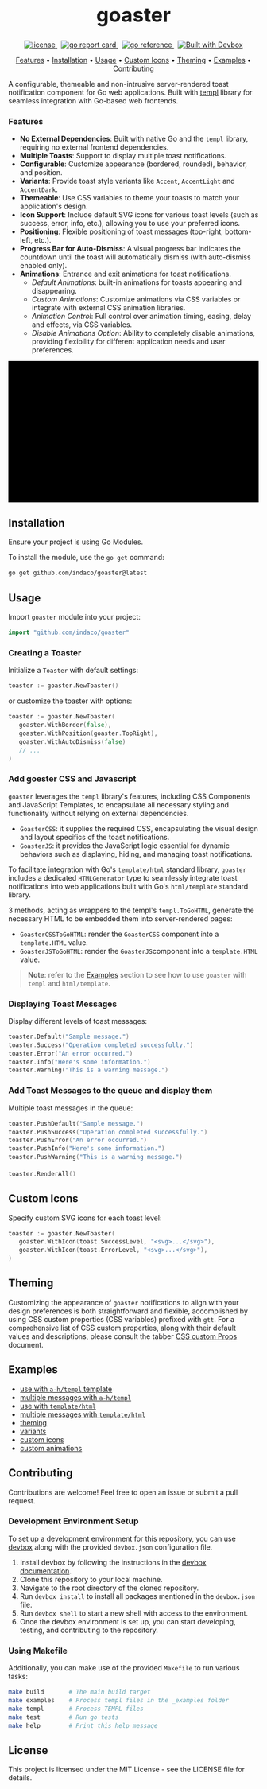 <h1 align="center" style="font-size: 2.5rem;">
  goaster
</h1>
<p align="center">
  <a href="https://github.com/indaco/goaster/blob/main/LICENSE" target="_blank">
    <img src="https://img.shields.io/badge/license-mit-blue?style=flat-square&logo=none" alt="license" />
  </a>
  &nbsp;
  <a href="https://goreportcard.com/report/github.com/indaco/goaster/" target="_blank">
    <img src="https://goreportcard.com/badge/github.com/indaco/goaster" alt="go report card" />
  </a>
  &nbsp;
  <a href="https://pkg.go.dev/github.com/indaco/goaster/" target="_blank">
      <img src="https://pkg.go.dev/badge/github.com/indaco/goaster/.svg" alt="go reference" />
  </a>
  &nbsp;
  <a href="https://www.jetify.com/devbox/docs/contributor-quickstart/">
    <img src="https://www.jetify.com/img/devbox/shield_moon.svg" alt="Built with Devbox" />
  </a>
</p>

<p align="center">
  <a href="#features">Features</a> •
  <a href="#installation">Installation</a> •
  <a href="#usage">Usage</a> •
  <a href="#custom-icons">Custom Icons</a> •
  <a href="#theming">Theming</a> •
  <a href="#examples">Examples</a> •
  <a href="#contributing">Contributing</a>
</p>

A configurable, themeable and non-intrusive server-rendered toast notification component for Go web applications. Built with [templ](https://github.com/a-h/templ) library for seamless integration with Go-based web frontends.

### Features

- **No External Dependencies**: Built with native Go and the `templ` library, requiring no external frontend dependencies.
- **Multiple Toasts**: Support to display multiple toast notifications.
- **Configurable**: Customize appearance (bordered, rounded), behavior, and position.
- **Variants**: Provide toast style variants like `Accent`, `AccentLight` and `AccentDark`.
- **Themeable**: Use CSS variables to theme your toasts to match your application's design.
- **Icon Support**: Include default SVG icons for various toast levels (such as success, error, info, etc.), allowing you to use your preferred icons.
- **Positioning**: Flexible positioning of toast messages (top-right, bottom-left, etc.).
- **Progress Bar for Auto-Dismiss**: A visual progress bar indicates the countdown until the toast will automatically dismiss (with auto-dismiss enabled only).
- **Animations**: Entrance and exit animations for toast notifications.
  - _Default Animations_: built-in animations for toasts appearing and disappearing.
  - _Custom Animations_: Customize animations via CSS variables or integrate with external CSS animation libraries.
  - _Animation Control_: Full control over animation timing, easing, delay and effects, via CSS variables.
  - _Disable Animations Option_: Ability to completely disable animations, providing flexibility for different application needs and user preferences.

<div style="display: flex; justify-content: center;">
   <img src="statics/demo.gif" alt="Image" >
</div>

## Installation

Ensure your project is using Go Modules.

To install the module, use the `go get` command:

```sh
go get github.com/indaco/goaster@latest
```

## Usage

Import `goaster` module into your project:

```go
import "github.com/indaco/goaster"
```

### Creating a Toaster

Initialize a `Toaster` with default settings:

```go
toaster := goaster.NewToaster()
```

or customize the toaster with options:

```go
toaster := goaster.NewToaster(
   goaster.WithBorder(false),
   goaster.WithPosition(goaster.TopRight),
   goaster.WithAutoDismiss(false)
   // ...
)
```

### Add goester CSS and Javascript

`goaster` leverages the `templ` library's features, including CSS Components and JavaScript Templates, to encapsulate all necessary styling and functionality without relying on external dependencies.

- `GoasterCSS`: it supplies the required CSS, encapsulating the visual design and layout specifics of the toast notifications.
- `GoasterJS`: it provides the JavaScript logic essential for dynamic behaviors such as displaying, hiding, and managing toast notifications.

To facilitate integration with Go's `template/html` standard library, `goaster` includes a dedicated `HTMLGenerator` type to seamlessly integrate toast notifications into web applications built with Go's `html/template` standard library.

3 methods, acting as wrappers to the templ's `templ.ToGoHTML`, generate the necessary HTML to be embedded them into server-rendered pages:

- `GoasterCSSToGoHTML`: render the `GoasterCSS` component into a `template.HTML` value.
- `GoasterJSToGoHTML`: render the `GoasterJS`component into a `template.HTML` value.

> **Note**: refer to the [Examples](#examples) section to see how to use `goaster` with `templ` and `html/template`.

### Displaying Toast Messages

Display different levels of toast messages:

```go
toaster.Default("Sample message.")
toaster.Success("Operation completed successfully.")
toaster.Error("An error occurred.")
toaster.Info("Here's some information.")
toaster.Warning("This is a warning message.")
```

### Add Toast Messages to the queue and display them

Multiple toast messages in the queue:

```go
toaster.PushDefault("Sample message.")
toaster.PushSuccess("Operation completed successfully.")
toaster.PushError("An error occurred.")
toaster.PushInfo("Here's some information.")
toaster.PushWarning("This is a warning message.")

toaster.RenderAll()
```

## Custom Icons

Specify custom SVG icons for each toast level:

```go
toaster := goaster.NewToaster(
   goaster.WithIcon(toast.SuccessLevel, "<svg>...</svg>"),
   goaster.WithIcon(toast.ErrorLevel, "<svg>...</svg>"),
)
```

## Theming

Customizing the appearance of `goaster` notifications to align with your design preferences is both straightforward and flexible, accomplished by using CSS custom properties (CSS variables) prefixed with `gtt`. For a comprehensive list of CSS custom properties, along with their default values and descriptions, please consult the tabber [CSS custom Props](./docs/css-props.md) document.

## Examples

- [use with `a-h/templ` template](_examples/a-h-templ-single-toast)
- [multiple messages with `a-h/templ`](_examples/a-h-templ-multiple-toasts)
- [use with `template/html`](_examples/go-html-template-single-toast)
- [multiple messages with `template/html`](_examples/go-html-template-multiple-toasts)
- [theming](_examples/theming)
- [variants](_examples/variants)
- [custom icons](_examples/custom-icons)
- [custom animations](_examples/custom-animations)

## Contributing

Contributions are welcome! Feel free to open an issue or submit a pull request.

### Development Environment Setup

To set up a development environment for this repository, you can use [devbox](https://www.jetify.com/devbox) along with the provided `devbox.json` configuration file.

1. Install devbox by following the instructions in the [devbox documentation](https://www.jetify.com/devbox/docs/installing_devbox/).
2. Clone this repository to your local machine.
3. Navigate to the root directory of the cloned repository.
4. Run `devbox install` to install all packages mentioned in the `devbox.json` file.
5. Run `devbox shell` to start a new shell with access to the environment.
6. Once the devbox environment is set up, you can start developing, testing, and contributing to the repository.

### Using Makefile

Additionally, you can make use of the provided `Makefile` to run various tasks:

```bash
make build       # The main build target
make examples    # Process templ files in the _examples folder
make templ       # Process TEMPL files
make test        # Run go tests
make help        # Print this help message
```

## License

This project is licensed under the MIT License - see the LICENSE file for details.
